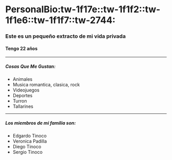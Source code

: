 # PersonalBio:tw-1f17e::tw-1f1f2::tw-1f1e6::tw-1f1f7::tw-2744:
### Este es un pequeño extracto de mi vida privada
#### Tengo 22 años

------------
##### Cosas Que Me Gustan:
- Animales
- Musica romantica, clasica, rock
- Videojuegos
- Deportes
- Turron
- Tallarines


------------
##### Los miembros de mi familia son:
- Edgardo Tinoco 
- Veronica Padilla
- Diego Tinoco
- Sergio Tinoco